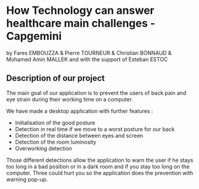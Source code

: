 # How Technology can answer healthcare main challenges - Capgemini
by Fares EMBOUZZA & Pierre TOURNEUR & Christian BONNAUD & Mohamed Amin MALLEK and with the support of Esteban ESTOC

## Description of our project

The main goal of our application is to prevent the users of back pain and eye strain during their working time on a computer.

We have made a desktop application with further features : 
  - Initialisation of the good posture
  - Detection in real time if we move to a worst posture for our back
  - Detection of the  distance between eyes and screen
  - Detection of the room luminosity
  - Overworking detection
  
Those different detections allow the application to warn the user if he stays too long in a bad position or in a dark room and if you stay too long on the computer. Three could hurt you so the application does the prevention with warning pop-up.








